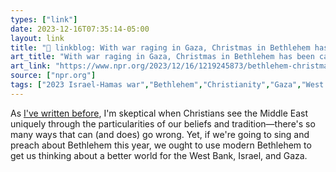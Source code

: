 ```yaml
---
types: ["link"]
date: 2023-12-16T07:35:14-05:00
layout: link
title: "🔗 linkblog: With war raging in Gaza, Christmas in Bethlehem has been canceled : NPR'"
art_title: "With war raging in Gaza, Christmas in Bethlehem has been canceled : NPR"
art_link: "https://www.npr.org/2023/12/16/1219245873/bethlehem-christmas-gaza-israel"
source: ["npr.org"]
tags: ["2023 Israel-Hamas war","Bethlehem","Christianity","Gaza","West Bank","Christianity","Advent","Christmas"]
---
```

As [I've written before](https://spencergreenhalgh.com/communities/bethlehem-in-the-nativity-and-in-the-west-bank/), I'm skeptical when Christians see the Middle East uniquely through the particularities of our beliefs and tradition—there's so many ways that can (and does) go wrong. Yet, if we're going to sing and preach about Bethlehem this year, we ought to use modern Bethlehem to get us thinking about a better world for the West Bank, Israel, and Gaza.
